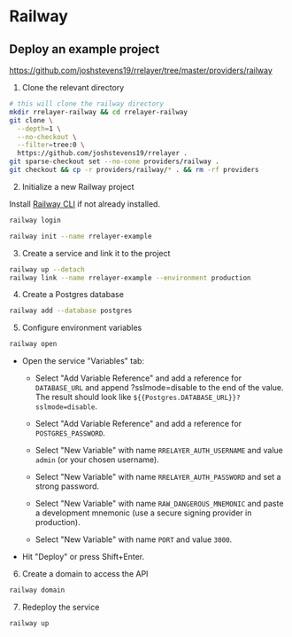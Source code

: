 # Railway

## Deploy an example project

<https://github.com/joshstevens19/rrelayer/tree/master/providers/railway>

1. Clone the relevant directory

  ```bash
  # this will clone the railway directory
  mkdir rrelayer-railway && cd rrelayer-railway
  git clone \
    --depth=1 \
    --no-checkout \
    --filter=tree:0 \
    https://github.com/joshstevens19/rrelayer .
  git sparse-checkout set --no-cone providers/railway .
  git checkout && cp -r providers/railway/* . && rm -rf providers
  ```

2. Initialize a new Railway project

  Install [Railway CLI](https://docs.railway.com/guides/cli) if not already installed.

  ```bash
  railway login
  ```

  ```bash
  railway init --name rrelayer-example
  ```

3. Create a service and link it to the project

  ```bash
  railway up --detach
  railway link --name rrelayer-example --environment production
  ```

4. Create a Postgres database

  ```bash
  railway add --database postgres
  ```

5. Configure environment variables

  ```bash
  railway open
  ```

  - Open the service "Variables" tab:

    - Select "Add Variable Reference" and add a reference for `DATABASE_URL` and append ?sslmode=disable to the end of the value. The result should look like `${{Postgres.DATABASE_URL}}?sslmode=disable`.

    - Select "Add Variable Reference" and add a reference for `POSTGRES_PASSWORD`.

    - Select "New Variable" with name `RRELAYER_AUTH_USERNAME` and value `admin` (or your chosen username).

    - Select "New Variable" with name `RRELAYER_AUTH_PASSWORD` and set a strong password.

    - Select "New Variable" with name `RAW_DANGEROUS_MNEMONIC` and paste a development mnemonic (use a secure signing provider in production).

    - Select "New Variable" with name `PORT` and value `3000`.

  - Hit "Deploy" or press Shift+Enter.

6. Create a domain to access the API

  ```bash
  railway domain
  ```

7. Redeploy the service

  ```bash
  railway up
  ```
